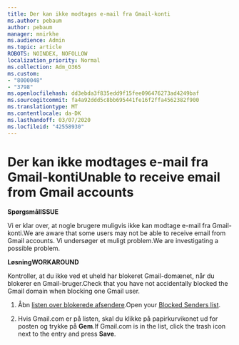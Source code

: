 ```yaml
---
title: Der kan ikke modtages e-mail fra Gmail-konti
ms.author: pebaum
author: pebaum
manager: mnirkhe
ms.audience: Admin
ms.topic: article
ROBOTS: NOINDEX, NOFOLLOW
localization_priority: Normal
ms.collection: Adm_O365
ms.custom:
- "8000048"
- "3798"
ms.openlocfilehash: dd3ebda3f835edd9f15fee096476273ad4249baf
ms.sourcegitcommit: fa4a92ddd5c8bb695441fe16f2ffa4562382f900
ms.translationtype: MT
ms.contentlocale: da-DK
ms.lasthandoff: 03/07/2020
ms.locfileid: "42558930"
---
```

# <a name="unable-to-receive-email-from-gmail-accounts"></a><span data-ttu-id="11ef7-102">Der kan ikke modtages e-mail fra Gmail-konti</span><span class="sxs-lookup"><span data-stu-id="11ef7-102">Unable to receive email from Gmail accounts</span></span>

<span data-ttu-id="11ef7-103">**Spørgsmål**</span><span class="sxs-lookup"><span data-stu-id="11ef7-103">**ISSUE**</span></span>

<span data-ttu-id="11ef7-104">Vi er klar over, at nogle brugere muligvis ikke kan modtage e-mail fra Gmail-konti.</span><span class="sxs-lookup"><span data-stu-id="11ef7-104">We are aware that some users may not be able to receive email from Gmail accounts.</span></span> <span data-ttu-id="11ef7-105">Vi undersøger et muligt problem.</span><span class="sxs-lookup"><span data-stu-id="11ef7-105">We are investigating a possible problem.</span></span>

<span data-ttu-id="11ef7-106">**Løsning**</span><span class="sxs-lookup"><span data-stu-id="11ef7-106">**WORKAROUND**</span></span>

<span data-ttu-id="11ef7-107">Kontroller, at du ikke ved et uheld har blokeret Gmail-domænet, når du blokerer en Gmail-bruger.</span><span class="sxs-lookup"><span data-stu-id="11ef7-107">Check that you have not accidentally blocked the Gmail domain when blocking one Gmail user.</span></span>

1. <span data-ttu-id="11ef7-108">Åbn [listen over blokerede afsendere](https://go.microsoft.com/fwlink/?linkid=2121010).</span><span class="sxs-lookup"><span data-stu-id="11ef7-108">Open your [Blocked Senders list](https://go.microsoft.com/fwlink/?linkid=2121010).</span></span>

2. <span data-ttu-id="11ef7-109">Hvis Gmail.com er på listen, skal du klikke på papirkurvikonet ud for posten og trykke på **Gem**.</span><span class="sxs-lookup"><span data-stu-id="11ef7-109">If Gmail.com is in the list, click the trash icon next to the entry and press **Save**.</span></span>
